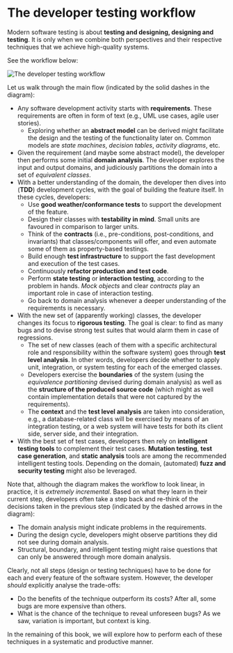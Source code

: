 # The developer testing workflow

Modern software testing is about **testing and designing, designing and testing**. It is only when we combine both perspectives and their respective techniques that we achieve high-quality systems. 

See the workflow below:

![The developer testing workflow](img/dtw.svg)

Let us walk through the main flow (indicated by the solid dashes in the diagram):

* Any software development activity starts with **requirements**. These requirements are often in form of text (e.g., UML use cases, agile user stories).
	* Exploring whether an **abstract model** can be derived might facilitate the design and the testing of the functionality later on. Common models are _state machines_, _decision tables_, _activity diagrams_, etc.
* Given the requirement (and maybe some abstract model), the developer then performs some initial **domain analysis**. The developer explores the input and output domains, and judiciously partitions the domain into a set of _equivalent classes_.
* With a better understanding of the domain, the developer then dives into (**TDD**) development cycles, with the goal of building the feature itself. In these cycles, developers:
	* Use **good weather/conformance tests** to support the development of the feature.
	* Design their classes with **testability in mind**. Small units are favoured in comparison to larger units.
	* Think of the **contracts** (i.e., pre-conditions, post-conditions, and invariants) that classes/components will offer, and even automate some of them as property-based testings.
	* Build enough **test infrastructure** to support the fast development and execution of the test cases.
	* Continuously **refactor production and test code**.
	* Perform **state testing** or **interaction testing**, according to the problem in hands. _Mock objects_ and clear _contracts_ play an important role in case of interaction testing.
	* Go back to domain analysis whenever a deeper understanding of the requirements is necessary.
* With the new set of (apparently working) classes, the developer changes its focus to **rigorous testing**. The goal is clear: to find as many bugs and to devise strong test suites that would alarm them in case of regressions.
	* The set of new classes (each of them with a specific architectural role and responsibility within the software system) goes through **test level analysis**. In other words, developers decide whether to apply unit, integration, or system testing for each of the emerged classes.
	* Developers exercise the **boundaries** of the system (using the _equivalence partitioning_ devised during domain analysis) as well as the **structure of the produced source code** (which might as well contain implementation details that were not captured by the requirements). 
	* The **context** and the **test level analysis** are taken into consideration, e.g., a database-related class will be exercised by means of an integration testing, or a web system will have tests for both its client side, server side, and their integration.
* With the best set of test cases, developers then rely on **intelligent testing tools** to complement their test cases. **Mutation testing**, **test case generation**, and **static analysis** tools are among the recommended intelligent testing tools. Depending on the domain, (automated) **fuzz and security testing** might also be leveraged.

Note that, although the diagram makes the workflow to look linear, in practice, it is _extremely incremental_. Based on what they learn in their current step, developers often take a step back and re-think of the decisions taken in the previous step (indicated by the dashed arrows in the diagram):

* The domain analysis might indicate problems in the requirements. 
* During the design cycle, developers might observe partitions they did not see during domain analysis.
* Structural, boundary, and intelligent testing might raise questions that can only be answered through more domain analysis.

Clearly, not all steps (design or testing techniques) have to be done for each and every feature of the software system. However, the developer _should_ explicitly analyse the trade-offs: 

* Do the benefits of the technique outperform its costs? After all, some bugs are more expensive than others.
* What is the chance of the technique to reveal unforeseen bugs? As we saw, variation is important, but context is king.

In the remaining of this book, we will explore how to perform each of these techniques in a systematic and productive manner.
